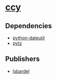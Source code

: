 # [ccy](https://pypi.org/project/ccy)

## Dependencies
- [python-dateutil](packages/p/python-dateutil.md)
- [pytz](packages/p/pytz.md)



## Publishers
- [lsbardel](https://pypi.org/user/lsbardel)

